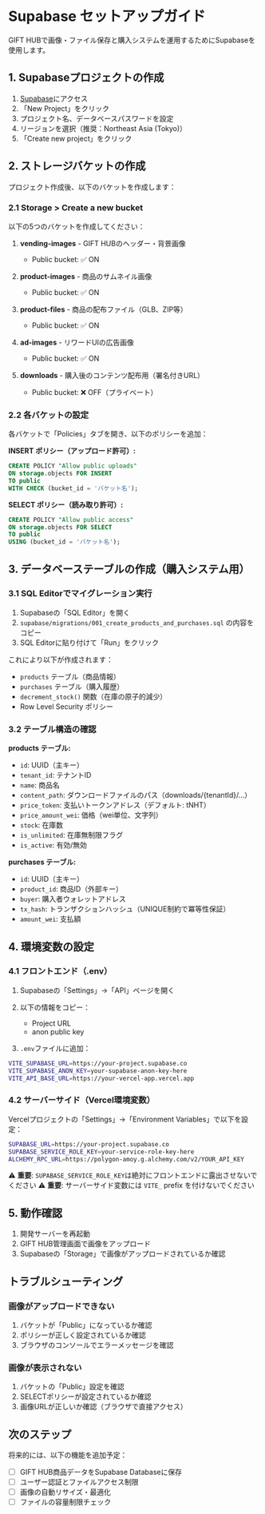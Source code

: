 # Supabase セットアップガイド

GIFT HUBで画像・ファイル保存と購入システムを運用するためにSupabaseを使用します。

## 1. Supabaseプロジェクトの作成

1. [Supabase](https://app.supabase.com/)にアクセス
2. 「New Project」をクリック
3. プロジェクト名、データベースパスワードを設定
4. リージョンを選択（推奨：Northeast Asia (Tokyo)）
5. 「Create new project」をクリック

## 2. ストレージバケットの作成

プロジェクト作成後、以下のバケットを作成します：

### 2.1 Storage > Create a new bucket

以下の5つのバケットを作成してください：

1. **vending-images** - GIFT HUBのヘッダー・背景画像
   - Public bucket: ✅ ON

2. **product-images** - 商品のサムネイル画像
   - Public bucket: ✅ ON

3. **product-files** - 商品の配布ファイル（GLB、ZIP等）
   - Public bucket: ✅ ON

4. **ad-images** - リワードUIの広告画像
   - Public bucket: ✅ ON

5. **downloads** - 購入後のコンテンツ配布用（署名付きURL）
   - Public bucket: ❌ OFF（プライベート）

### 2.2 各バケットの設定

各バケットで「Policies」タブを開き、以下のポリシーを追加：

**INSERT ポリシー（アップロード許可）:**
```sql
CREATE POLICY "Allow public uploads"
ON storage.objects FOR INSERT
TO public
WITH CHECK (bucket_id = 'バケット名');
```

**SELECT ポリシー（読み取り許可）:**
```sql
CREATE POLICY "Allow public access"
ON storage.objects FOR SELECT
TO public
USING (bucket_id = 'バケット名');
```

## 3. データベーステーブルの作成（購入システム用）

### 3.1 SQL Editorでマイグレーション実行

1. Supabaseの「SQL Editor」を開く
2. `supabase/migrations/001_create_products_and_purchases.sql` の内容をコピー
3. SQL Editorに貼り付けて「Run」をクリック

これにより以下が作成されます：
- `products` テーブル（商品情報）
- `purchases` テーブル（購入履歴）
- `decrement_stock()` 関数（在庫の原子的減少）
- Row Level Security ポリシー

### 3.2 テーブル構造の確認

**products テーブル:**
- `id`: UUID（主キー）
- `tenant_id`: テナントID
- `name`: 商品名
- `content_path`: ダウンロードファイルのパス（downloads/{tenantId}/...）
- `price_token`: 支払いトークンアドレス（デフォルト: tNHT）
- `price_amount_wei`: 価格（wei単位、文字列）
- `stock`: 在庫数
- `is_unlimited`: 在庫無制限フラグ
- `is_active`: 有効/無効

**purchases テーブル:**
- `id`: UUID（主キー）
- `product_id`: 商品ID（外部キー）
- `buyer`: 購入者ウォレットアドレス
- `tx_hash`: トランザクションハッシュ（UNIQUE制約で冪等性保証）
- `amount_wei`: 支払額

## 4. 環境変数の設定

### 4.1 フロントエンド（.env）

1. Supabaseの「Settings」→「API」ページを開く
2. 以下の情報をコピー：
   - Project URL
   - anon public key

3. `.env`ファイルに追加：

```bash
VITE_SUPABASE_URL=https://your-project.supabase.co
VITE_SUPABASE_ANON_KEY=your-supabase-anon-key-here
VITE_API_BASE_URL=https://your-vercel-app.vercel.app
```

### 4.2 サーバーサイド（Vercel環境変数）

Vercelプロジェクトの「Settings」→「Environment Variables」で以下を設定：

```bash
SUPABASE_URL=https://your-project.supabase.co
SUPABASE_SERVICE_ROLE_KEY=your-service-role-key-here
ALCHEMY_RPC_URL=https://polygon-amoy.g.alchemy.com/v2/YOUR_API_KEY
```

⚠️ **重要**: `SUPABASE_SERVICE_ROLE_KEY`は絶対にフロントエンドに露出させないでください
⚠️ **重要**: サーバーサイド変数には `VITE_` prefix を付けないでください

## 5. 動作確認

1. 開発サーバーを再起動
2. GIFT HUB管理画面で画像をアップロード
3. Supabaseの「Storage」で画像がアップロードされているか確認

## トラブルシューティング

### 画像がアップロードできない

1. バケットが「Public」になっているか確認
2. ポリシーが正しく設定されているか確認
3. ブラウザのコンソールでエラーメッセージを確認

### 画像が表示されない

1. バケットの「Public」設定を確認
2. SELECTポリシーが設定されているか確認
3. 画像URLが正しいか確認（ブラウザで直接アクセス）

## 次のステップ

将来的には、以下の機能を追加予定：

- [ ] GIFT HUB商品データをSupabase Databaseに保存
- [ ] ユーザー認証とファイルアクセス制限
- [ ] 画像の自動リサイズ・最適化
- [ ] ファイルの容量制限チェック

